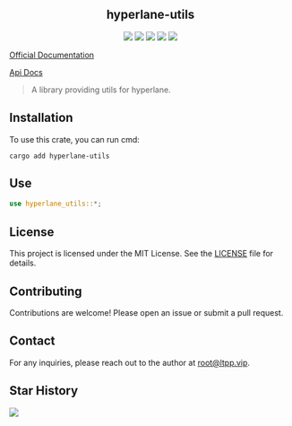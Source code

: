 <center>

## hyperlane-utils

[![](https://img.shields.io/crates/v/hyperlane-utils.svg)](https://crates.io/crates/hyperlane-utils)
[![](https://img.shields.io/crates/d/hyperlane-utils.svg)](https://img.shields.io/crates/d/hyperlane-utils.svg)
[![](https://docs.rs/hyperlane-utils/badge.svg)](https://docs.rs/hyperlane-utils)
[![](https://github.com/hyperlane-dev/hyperlane-utils/workflows/Rust/badge.svg)](https://github.com/hyperlane-dev/hyperlane-utils/actions?query=workflow:Rust)
[![](https://img.shields.io/crates/l/hyperlane-utils.svg)](./LICENSE)

</center>

[Official Documentation](https://docs.ltpp.vip/hyperlane-utils/)

[Api Docs](https://docs.rs/hyperlane-utils/latest/hyperlane_utils/)

> A library providing utils for hyperlane.

## Installation

To use this crate, you can run cmd:

```shell
cargo add hyperlane-utils
```

## Use

```rust
use hyperlane_utils::*;
```

## License

This project is licensed under the MIT License. See the [LICENSE](LICENSE) file for details.

## Contributing

Contributions are welcome! Please open an issue or submit a pull request.

## Contact

For any inquiries, please reach out to the author at [root@ltpp.vip](mailto:root@ltpp.vip).

## Star History

![](https://api.star-history.com/svg?repos=hyperlane-dev/hyperlane-utils&type=Date)
